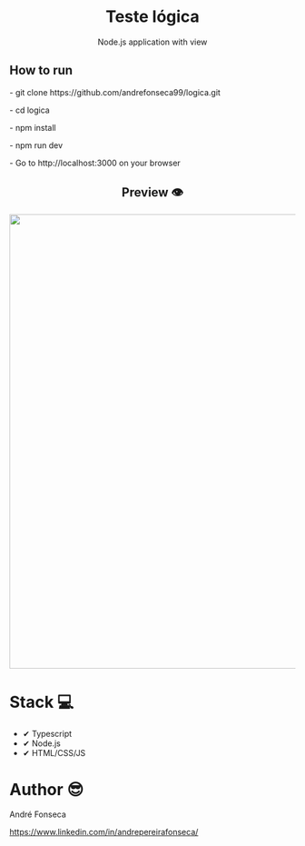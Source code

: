 <h1 align="center">
  Teste lógica
</h1>

<div align="center">
  <p>Node.js application with view</p>
</div>

<h2 align="left">
  How to run
</h2>
<p>- git clone https://github.com/andrefonseca99/logica.git</p>
<p>- cd logica</p>
<p>- npm install</p>
<p>- npm run dev</p>
<p>- Go to http://localhost:3000 on your browser</p>

<h2 align="center">
  Preview 👁
</h2>

<div align="center">
  <img src="https://github.com/user-attachments/assets/452cc11b-7f4b-451c-ab21-7834a43810b7" width="800px"/>
</div>


# Stack 💻
 - ✔ Typescript
 - ✔ Node.js
 - ✔ HTML/CSS/JS

# Author 😎

André Fonseca

https://www.linkedin.com/in/andrepereirafonseca/
